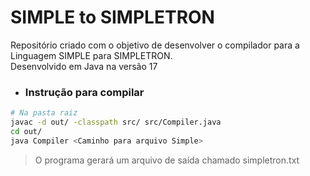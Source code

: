 # SIMPLE to SIMPLETRON

Repositório criado com o objetivo de desenvolver o compilador para a Linguagem SIMPLE para SIMPLETRON.  
Desenvolvido em Java na versão 17

- ### Instrução para compilar
```bash
# Na pasta raiz
javac -d out/ -classpath src/ src/Compiler.java
cd out/
java Compiler <Caminho para arquivo Simple>
```

> O programa gerará um arquivo de saída chamado simpletron.txt